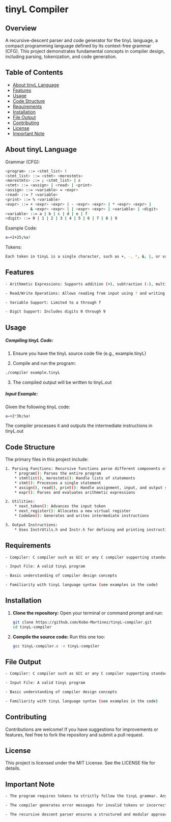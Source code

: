 # tinyL Compiler

## Overview


A recursive-descent parser and code generator for the tinyL language, a compact programming language defined by its context-free grammar (CFG). This project demonstrates fundamental concepts in compiler design, including parsing, tokenization, and code generation. 


## Table of Contents

- [About tinyL Language](#about-tinyL-Language)
- [Features](#features)
- [Usage](#usage)
- [Code Structure](#code-structure)
- [Requirements](#requirements)
- [Installation](#installation)
- [File Output](#file-output)
- [Contributing](#contributing)
- [License](#license)
- [Important Note](#important-note)


## About tinyL Language

Grammar (CFG):

```bash
<program> ::= <stmt_list> !
<stmt_list> ::= <stmt> <morestmts>
<morestmts> ::= ; <stmt_list> | ε
<stmt> ::= <assign> | <read> | <print>
<assign> ::= <variable> = <expr>
<read> ::= ? <variable>
<print> ::= % <variable>
<expr> ::= + <expr> <expr> | - <expr> <expr> | * <expr> <expr> | 
           & <expr> <expr> | | <expr> <expr> | <variable> | <digit>
<variable> ::= a | b | c | d | e | f
<digit> ::= 0 | 1 | 2 | 3 | 4 | 5 | 6 | 7 | 8 | 9
```

Example Code:

```bash
a=+2+25;%a!
```

Tokens:

```bash
Each token in tinyL is a single character, such as +, -, *, &, |, or variables like a and digits like 2
```


## Features

```bash
- Arithmetic Expressions: Supports addition (+), subtraction (-), multiplication (*), bitwise AND (&), and bitwise OR (|)

- Read/Write Operations: Allows reading from input using ? and writing to output using %

- Variable Support: Limited to a through f

- Digit Support: Includes digits 0 through 9
```


## Usage

##### Compiling tinyL Code:

1. Ensure you have the tinyL source code file (e.g., example.tinyL)

2. Compile and run the program:
   
```bash
./compiler example.tinyL
```

3. The compiled output will be written to tinyL.out

##### Input Example:

Given the following tinyL code:

```bash
a=+2*3b;%a!
```

The compiler processes it and outputs the intermediate instructions in tinyL.out


## Code Structure

The primary files in this project include:

```bash
1. Parsing Functions: Recursive functions parse different components of tinyL:
    * program(): Parses the entire program
    * stmtlist(), morestmts(): Handle lists of statements
    * stmt(): Processes a single statement
    * assign(), read(), print(): Handle assignment, input, and output statements
    * expr(): Parses and evaluates arithmetic expressions

2. Utilities:
    * next_token(): Advances the input token
    * next_register(): Allocates a new virtual register
    * CodeGen(): Generates and writes intermediate instructions

3. Output Instructions:
    * Uses InstrUtils.h and Instr.h for defining and printing instructions like LOAD, STORE, ADD, SUB, etc.
```


## Requirements

```bash
- Compiler: C compiler such as GCC or any C compiler supporting standard C libraries

- Input File: A valid tinyL program

- Basic understanding of compiler design concepts

- Familiarity with tinyL language syntax (see examples in the code)
```


## Installation

1. **Clone the repository:**
   Open your terminal or command prompt and run:

	```bash
	git clone https://github.com/Kobe-Martinez/tinyL-compiler.git
 	cd tinyL-compiler
	```


2. **Compile the source code:** 
   Run this one too:

	```bash
	gcc tinyL-compiler.c -o tinyL-compiler
	``` 


## File Output

```bash
- Compiler: C compiler such as GCC or any C compiler supporting standard C libraries

- Input File: A valid tinyL program

- Basic understanding of compiler design concepts

- Familiarity with tinyL language syntax (see examples in the code)
```
 

## Contributing

Contributions are welcome! If you have suggestions for improvements or features, feel free to fork the repository and submit a pull request.


## License

This project is licensed under the MIT License. See the LICENSE file for details.


## Important Note

```bash
- The program requires tokens to strictly follow the tinyL grammar. Any deviation will result in an error

- The compiler generates error messages for invalid tokens or incorrect syntax

- The recursive descent parser ensures a structured and modular approach to parsing tinyL programs
```
